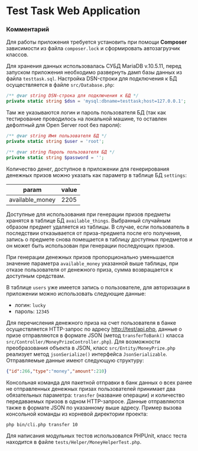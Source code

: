 # Test Task Web Application
### Комментарий
Для работы приложения требуется установить при помощи **Composer** 
зависимости из файла ``сomposer.lock`` и сформировать автозагрузчик 
классов.

Для хранения данных использовалась СУБД MariaDB v.10.5.11, перед запуском приложения 
необходимо развернуть дамп базы данных из файла `testtask.sql`. 
Настройка DSN-строки для подключения к БД осуществляется в файле 
`src/Database.php`:
```php
/** @var string DSN-строка для подключения к БД */
private static string $dsn = 'mysql:dbname=testtask;host=127.0.0.1';
```
Там же указываются логин и пароль пользователя БД (так как тестирование 
проводилось на локальной машине, то оставлен дефолтный для Open Server root без пароля):
```php
/** @var string Имя пользователя БД */
private static string $user = 'root';

/** @var string Пароль пользователя БД */
private static string $password = '';
```
Количество денег, доступное в приложении для генерирования денежных 
призов можно указать как параметр в таблице БД `settings`:

| param           | value |
|-----------------|-------|
| available_money | 2205  |

Доступные для использования при генерации призов предметы хранятся в 
таблице БД ``available_things``. Выбранный случайным образом предмет 
удаляется из таблицы. В случае, если пользователь в последствии отказывается от 
приза-предмета после его получения, запись о предмете снова помещается 
в таблицу доступных предметов и он может быть использован при генерации 
последующих призов.

При генерации денежных призов пропорционально уменьшается значение 
параметра ``available_money`` указанной выше таблицы, при отказе 
пользователя от денежного приза, сумма возвращается к доступным 
средствам.

В таблице ``users`` уже имеется запись о пользователе, для авторизации в 
приложении можно использовать следующие данные:
- логин: ``lucky``
- пароль: ``12345``

Для перечисления денежного приза на счет пользователя в банке 
осуществляется HTTP-запрос по адресу [http://test/api.php](http://test/api.php),
данные о призе отправляются в формате JSON (метод ``transferToBank()`` 
класса ``src/Controller/MoneyPrizeController.php``). Для возможности 
преобразования объекта в JSON, класс ``src/Entity/MoneyPrize.php`` 
реализует метод ``jsonSerialize()`` интерфейса ``JsonSerializable``. 
Отправляемые данные имеют следующую структуру:
```json
{"id":266,"type":"money","amount":210}
```

Консольная команда для пакетной отправки в банк данных о всех ранее не 
отправленных денежных призах пользователей принимает два обязательных 
параметра: ``transfer`` (название операции) и количество передаваемых 
призов в одном HTTP-запросе. Данные отправляются также в формате JSON по 
указанному выше адресу. Пример вызова консольной команды из корневой 
директории проекта:
```shell
php bin/cli.php transfer 10
```
Для написания модульных тестов использовался PHPUnit, класс теста находится в файле ``tests/Helper/MoneyHelperTest.php``.
